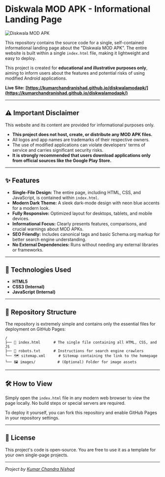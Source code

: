 # Diskwala MOD APK - Informational Landing Page

![Diskwala MOD APK](https://kumarchandranishad.github.io/diskwalamodapk/images/diskwala-mod-apk-2025-og.jpg)

This repository contains the source code for a single, self-contained informational landing page about the "Diskwala MOD APK". The entire website is built within a single `index.html` file, making it lightweight and easy to deploy.

This project is created for **educational and illustrative purposes only**, aiming to inform users about the features and potential risks of using modified Android applications.

**Live Site:** **[https://kumarchandranishad.github.io/diskwalamodapk/](https://kumarchandranishad.github.io/diskwalamodapk/)**

---

## ⚠️ Important Disclaimer

This website and its content are provided for informational purposes only.

-   **This project does not host, create, or distribute any MOD APK files.**
-   All logos and app names are trademarks of their respective owners.
-   The use of modified applications can violate developers' terms of service and carries significant security risks.
-   **It is strongly recommended that users download applications only from official sources like the Google Play Store.**

---

## ✨ Features

-   **Single-File Design:** The entire page, including HTML, CSS, and JavaScript, is contained within `index.html`.
-   **Modern Dark Theme:** A sleek dark-mode design with neon blue accents for a modern look.
-   **Fully Responsive:** Optimized layout for desktops, tablets, and mobile devices.
-   **Informational Focus:** Clearly presents features, comparisons, and crucial warnings about MOD APKs.
-   **SEO Friendly:** Includes canonical tags and basic Schema.org markup for better search engine understanding.
-   **No External Dependencies:** Runs without needing any external libraries or frameworks.

---

## 🚀 Technologies Used

-   **HTML5**
-   **CSS3 (Internal)**
-   **JavaScript (Internal)**

---

## 📂 Repository Structure

The repository is extremely simple and contains only the essential files for deployment on GitHub Pages:

```
/
├── 📄 index.html      # The single file containing all HTML, CSS, and JS
├── 🤖 robots.txt      # Instructions for search engine crawlers
└── 🗺️ sitemap.xml      # Sitemap containing the link to the homepage
└── 🖼️ images/          # (Optional) Folder for image assets
```

---

## 🛠️ How to View

Simply open the `index.html` file in any modern web browser to view the page locally. No build steps or special servers are required.

To deploy it yourself, you can fork this repository and enable GitHub Pages in your repository settings.

---

## 📜 License

This project's code is open-source. You are free to use it as a template for your own single-page projects.

---
*Project by [Kumar Chandra Nishad](https://github.com/kumarchandranishad)*
